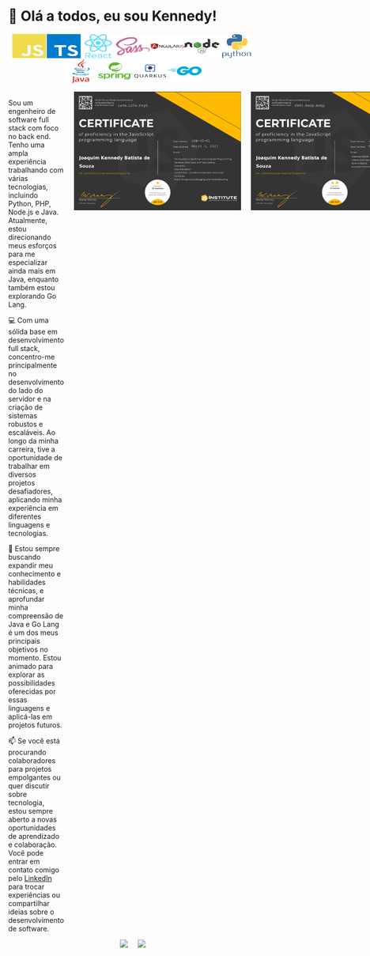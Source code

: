 <main>
<h1>👋 Olá a todos, eu sou Kennedy!</h1>
<div style="display: flex; flex-wrap: wrap; justify-content: center;">
  <img align="center" alt="Kennedy-Js" height="50" width="70" src="https://raw.githubusercontent.com/devicons/devicon/master/icons/javascript/javascript-plain.svg">
  <img align="center" alt="Kennedy-Ts" height="50" width="70" src="https://raw.githubusercontent.com/devicons/devicon/master/icons/typescript/typescript-plain.svg">
  <img align="center" alt="Kennedy-React" height="50" width="70" src="https://raw.githubusercontent.com/devicons/devicon/master/icons/react/react-original-wordmark.svg">
  <img align="center" alt="Kennedy-Sass" height="50" width="70" src="https://raw.githubusercontent.com/devicons/devicon/master/icons/sass/sass-original.svg">
  <img align="center" alt="Kennedy-Angular" height="50" width="70" src="https://raw.githubusercontent.com/devicons/devicon/master/icons/angularjs/angularjs-original-wordmark.svg">
  <img align="center" alt="Kennedy-NodeJS" height="50" width="70" src="https://raw.githubusercontent.com/devicons/devicon/master/icons/nodejs/nodejs-original-wordmark.svg">
  <img align="center" alt="Kennedy-Python" height="50" width="70" src="https://raw.githubusercontent.com/devicons/devicon/master/icons/python/python-original-wordmark.svg">
  <img align="center" alt="Kennedy-Java" height="50" width="70" src="https://raw.githubusercontent.com/devicons/devicon/master/icons/java/java-original-wordmark.svg">
  <img align="center" alt="Kennedy-spring" height="50" width="70" src="https://raw.githubusercontent.com/devicons/devicon/master/icons/spring/spring-original-wordmark.svg">
  <img align="center" alt="Kennedy-Quarkus" height="50" width="70" src="https://raw.githubusercontent.com/devicons/devicon/master/icons/quarkus/quarkus-original-wordmark.svg">
  <img align="center" alt="Kennedy-Go" height="50" width="70" src="https://raw.githubusercontent.com/devicons/devicon/master/icons/go/go-original-wordmark.svg">
</div>
<br>
<div style="display: flex; gap:20px">
  <div style="flex: 1;">
    <p>Sou um engenheiro de software full stack com foco no back end. Tenho uma ampla experiência trabalhando com várias tecnologias, incluindo Python, PHP, Node.js e Java. Atualmente, estou direcionando meus esforços para me especializar ainda mais em Java, enquanto também estou explorando Go Lang.</p>
    <p>💻 Com uma sólida base em desenvolvimento full stack, concentro-me principalmente no desenvolvimento do lado do servidor e na criação de sistemas robustos e escaláveis. Ao longo da minha carreira, tive a oportunidade de trabalhar em diversos projetos desafiadores, aplicando minha experiência em diferentes linguagens e tecnologias.</p>
    <p>🔭 Estou sempre buscando expandir meu conhecimento e habilidades técnicas, e aprofundar minha compreensão de Java e Go Lang é um dos meus principais objetivos no momento. Estou animado para explorar as possibilidades oferecidas por essas linguagens e aplicá-las em projetos futuros.</p>
    <p>📫 Se você está procurando colaboradores para projetos empolgantes ou quer discutir sobre tecnologia, estou sempre aberto a novas oportunidades de aprendizado e colaboração. Você pode entrar em contato comigo pelo <a href="https://www.linkedin.com/in/joaquim-kennedy-1001b3197/">LinkedIn</a> para trocar experiências ou compartilhar ideias sobre o desenvolvimento de software.</p>
  </div>
  <div style="display:flex; height: 10rem; gap:20px;">
    <img style="height:15rem;" src="assets/certifications/jse-40-01.png">
    <img style="height:15rem;" src="assets/certifications/jsa-41-01.png">
  </div>
</div>
<section style="display:flex; justify-content:center; gap:20px; height:15rem; width:100%">
  <img src="https://github-readme-stats.vercel.app/api/top-langs/?username=devkemc&hide=css,html,plsql,scala">
  <img src="https://github-readme-stats.vercel.app/api?username=devkemc&show_icons=true&theme=vue">
</section>
</main>
